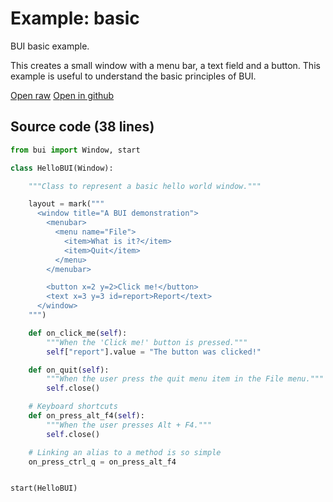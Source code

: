 # Example: basic

BUI basic example.

This creates a small window with a menu bar, a text field and a button.
This example is useful to understand the basic principles of BUI.

[Open raw](https://raw.githubusercontent.com/vincent-lg/bui/master/example/basic.py) [Open in github](https://github.com/vincent-lg/bui/blob/master/example/basic.py)

## Source code (38 lines)

```python
from bui import Window, start

class HelloBUI(Window):

    """Class to represent a basic hello world window."""

    layout = mark("""
      <window title="A BUI demonstration">
        <menubar>
          <menu name="File">
            <item>What is it?</item>
            <item>Quit</item>
          </menu>
        </menubar>

        <button x=2 y=2>Click me!</button>
        <text x=3 y=3 id=report>Report</text>
      </window>
    """)

    def on_click_me(self):
        """When the 'Click me!' button is pressed."""
        self["report"].value = "The button was clicked!"

    def on_quit(self):
        """When the user press the quit menu item in the File menu."""
        self.close()

    # Keyboard shortcuts
    def on_press_alt_f4(self):
        """When the user presses Alt + F4."""
        self.close()

    # Linking an alias to a method is so simple
    on_press_ctrl_q = on_press_alt_f4


start(HelloBUI)
```
